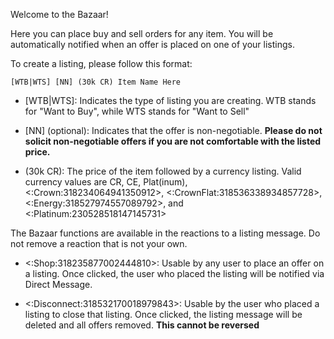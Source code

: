 Welcome to the Bazaar!

Here you can place buy and sell orders for any item. You will be automatically notified when an offer is placed on one of your listings.

To create a listing, please follow this format:

`[WTB|WTS] [NN] (30k CR) Item Name Here`

* [WTB|WTS]: Indicates the type of listing you are creating. WTB stands for "Want to Buy", while WTS stands for "Want to Sell"

* [NN] (optional): Indicates that the offer is non-negotiable. **Please do not solicit non-negotiable offers if you are not comfortable with the listed price.**

* (30k CR): The price of the item followed by a currency listing. Valid currency values are CR, CE, Plat(inum), <:Crown:318234064941350912>, <:CrownFlat:318536338934857728>, <:Energy:318527974557089792>, and <:Platinum:230528518147145731>

The Bazaar functions are available in the reactions to a listing message. Do not remove a reaction that is not your own.

* <:Shop:318235877002444810>: Usable by any user to place an offer on a listing. Once clicked, the user who placed the listing will be notified via Direct Message.

* <:Disconnect:318532170018979843>: Usable by the user who placed a listing to close that listing. Once clicked, the listing message will be deleted and all offers removed. **This cannot be reversed**